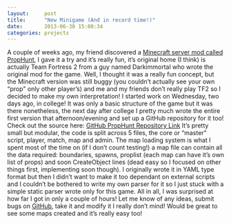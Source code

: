 ```yaml
---
layout:     post
title:      "New Minigame (And in record time!)"
date:       2013-06-30 15:00:34
categories: projects
---
```

A couple of weeks ago, my friend discovered a [Minecraft server mod called PropHunt](http://www.curse.com/bukkit-plugins/minecraft/tomskiesprophunt), I gave it a try and it’s really fun, it’s original home (I think) is actually Team Fortress 2 from a guy named Darkimmortal who wrote the original mod for the game. Well, I thought it was a really fun concept, but the Minecraft version was still buggy (you couldn’t actually see your own “prop" only other player’s) and me and my friends don’t really play TF2 so I decided to make my own interpretation! I started work on Wednesday, two days ago, in college! It was only a basic structure of the game but it was there nonetheless, the next day after college I pretty much wrote the entire first version that afternoon/evening and set up a GitHub repository for it too! Check out the source here: [GitHub PropHunt Repository Link](https://github.com/Southclaw/PropHunt) It’s pretty small but modular, the code is split across 5 files, the core or “master" script, player, match, map and admin. The map loading system is what I spent most of the time on (if I don’t count testing!) a map file can contain all the data required: boundaries, spawns, proplist (each map can have it’s own list of props) and soon CreateObject lines (dead easy so I focused on other things first, implementing soon though). I originally wrote it in YAML type format but then I didn’t want to make it too dependant on external scripts and I couldn’t be bothered to write my own parser for it so I just stuck with a simple static parser wrote only for this game. All in all, I was surprised at how far I got in only a couple of hours! Let me know of any ideas, submit bugs on [GitHub](https://github.com/Southclaw/PropHunt/issues), take it and modify it I really don’t mind! Would be great to see some maps created and it’s really easy too!
<!--more-->
